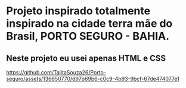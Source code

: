 <h1>Projeto inspirado totalmente inspirado na cidade terra mãe do Brasil, <b>PORTO SEGURO - BAHIA.</b
</h1>
<h2> Neste projeto eu usei apenas <b>HTML</b> e <b>CSS</b></h2>

https://github.com/TalitaSouza26/Porto-seguro/assets/136650770/d97b69b6-c0c9-4b93-9bcf-67de474077e1

